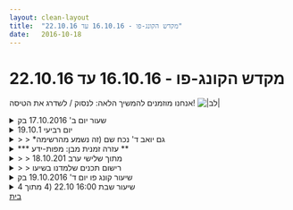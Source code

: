 ```yaml
---
layout: clean-layout
title:  "מקדש הקונג-פו - 16.10.16 עד 22.10.16"
date:   2016-10-18
---
```

# מקדש הקונג-פו - 16.10.16 עד 22.10.16 
אנחנו מוזמנים להמשיך הלאה: לנסוק / לשדרג את הטיסה! <img src="http://www.timg.co.il/tapuzForum/images/Emo23.gif" alt="|לב|">

<details>
                    <summary>שעור יום ב' 17.10.2016 בק</summary>
                    היום א&#39; בסוכות. יצאתי מהבית בשעה שתכננתי מראש. הגעתי לנקודת המפגש ברח&#39; לאונרדו דה וינצ&#39;י פינת שאול המלך בשעה 6:30. היה עדיין מעט חשוך ופנסי הרחוב היו עדיין דלוקים. היה שקט נעים. התמקמתי ברוגע ובנחת בנקודת המפגש, ביצעתי כמה תנועות מתיחה והתיישבתי בנחת. בשעה 6:45 ראיתי את בן מתקרב. הוא ניגש אלי והודיע לי להתחיל בשעה 6:50 את השיעור של עצמי ושל מי שאולי עוד יצטרף ולנהל אותו לפי בחירתי, כשבשעה 7:35 אהיה מוכנה ל&quot;שליפה&quot; להמשך השיעור שלי בידי בן על גג גן העיר.<br> התחלתי את השיעור שלי – איש מלבדי לא הגיע – בהליכה תוך תשומת לב מרובה לכפות הרגליים ומיקוד על כפות רגליים רפויות במידה כך שההליכה היא פעולה נעימה ומעצימה והלכתי לכיוון גינת דובנוב. בכניסה לשם פגשתי כמה חתולים והשתדלתי לתקשר איתם תוך שאני משתדלת לשדר להם שאני לא מאיימת ולא מסוכנת עבורם, רק עוברת ונהנית לראות אותם. הלכתי למתכנים ובחרתי לעצור ליד הגלגל האלכסוני המסתובב על מסבים. הנחתי את התיק שלי בצד ועליתי על הגלגל ונזכרתי בפעם הראשונה שבן הנחה אותי לנסות לעלות לנקודה הגבוהה ביותר על הגלגל המסתובב. נזכרתי ממש בתחושות הפיזיות והפחד: הרגשתי מאוד לא יציבה. עצם המשימה לנסות לעלות לכיוון הנקודה הגבוהה ביותר ייאש אותי. הייתה לי אז תחושה פיזית ברורה שלעולם לא אהיה מסוגלת לעלות לשם. בהתחלה בכלל חשבתי שזה בלתי אפשרי, אבל כמה דקות לאחר מכן ראיתי שבן הצליח לרגע לעלות והתפעלתי מהיכולת שלו. כיום אני כמעט מצליחה לבצע את המשימה הקטנה הזאת ואני משוחררת מתחושת הפחד ליפול. הרגשתי עד כמה כפות הרגליים שלי הפכו למיומנות יותר, גמישות יותר, שכל פלג הגוף התחתון שלי הרבה יותר יציב ובעל חוסן ולרגע הרשיתי לעצמי ליהנות מתחושת ההישג הזו.<br> אחרי כ-10 ד&#39; התקדמתי אל עבר הנדנדות והתנדנדתי להנאתי משך כ-5 דקות על הגלגל הגדול המרושת המאונך. משם המשכתי וצעדתי אל אבר מעונות העובדים והלכתי על השביל הפרטי המקביל לרח&#39; דובנוב, ומשם לשורה המקבילה השנייה של הבניינים, הקרובים יותר לאבן גבירול. יצאתי ברח&#39; צייטלין בהליכה נינוחה ומהנה, כל הזמן תוך שאני בוחרת במודע במסלול הליכה שנעים לי ללכת בו ושבו אני מסתכלת על כל מיני פרטים שנעים לי להסתכל עליהם או שמסקרנים אותי. <br> בכיכר רבין בחרתי לחצות את הכיכר באמצע ולהציץ לכל מיני דברים שעוררו את סקרנותי הילדית: להציץ אל תוך בריכת המים עם שושני המים, להציץ בתוך הסוכה הגדולה שהוקמה ליד הפירמידה, להציץ אל מתחת לברזנט המתוח מעל ערמה ליד ספסל – מתחתיה בצבצה מיטה מקפלת עם מזרון וכמה רמקולים גדולים וניתן היה לראות רגלים של מישהו שישן על המיטה. מעל כל זה שלווה גדולה ונעימה, קרני שמש מבצבצים מעל לגגות, שקט.<br> בעודי צועדת אל כיוון הגג של גן העיר חשתי בצורך לגשת לשירותים והתחלתי לתכנן כיצד להגיע לשירותים. תכננת להגיע לגג גן העיר ומשם לרדת דרך המדרגות הרחבות אל תוך מרכז הקניות, שם יש שירותים בקומה התחתונה. הגעתי לשם ואז גיליתי שכל הגישות חסומות. פניתי אל המעלית שיורדת ממרכז עינב אל החניון. בסופו של דבר הלכתי הלוך ושוב כ-10 ד&#39; בחיפוש נואש יותר ויותר אחר שירותים כי כל המקומות שהיו מוכרים לי היו נעולים וחסומים. בסוף השומרים של החניון הפנו אותי לשירותים בקומה -2 בחניון והגעתי לגג גן העיר בשעה 7:35 בדיוק. בן כבר עמד שם, בקצה שליד אבן גבירול.<br> מאחר ולא קיבלתי הנחיה אחרת, בחרתי להתמקם באזור שמשקיף על רח&#39; הדסה, שהוא פינה שקטה ומוצלת ובן ניגש אלי שם. הוא שאל אותי מדוע בחרתי להתמקם שם והסברתי לו.<br> בן הנחה אותי להיזכר בהנחיה שקיבלתי לפני זמן מה ושאותה תרגלתי יחד עם תרצה. הרגשתי ריק – לא עלה בדעתי כל זיכרון. בן נתן רמז או שניים והתעורר זיכרון כלוש ומטושטש מאוד. עדיין לא יכולתי להעלות משהו ברור אבל הייתי לי תחושה ברורה של &quot;שריר זיכרון&quot; רך ורופס. בן נתן לי זמן ועוד רמז או שניים ולאחר כ-5 או 10 ד&#39; הצלחתי להיזכר ב-2 מתוך 3 הנחיות, לדבי בן. עלה לי זיכרון ברור של הסיטואציה ושל המיקום ואפילו של תחושות שעלו בי אז, שזה היה מורכב ודרש ממני ריכוז רב וקריאה חוזרת של תדפיס עם ההנחיות. תרגלתי אז עם תרצה תרגול מעניין ואף מרתק, שבו ניסינו להרגיש מה עובר על הפרטנרית, וא&quot;כ כל אחת בתורה נשאלה שאלה אמתית מסיטואציות בעבר, ובעודה היא חושבת ומעלה זיכרונות ושותקת, השואלת נכנסת לנעליה ומשתדלת לענות במקומה, תוך שהיא מחקה אותה כמה שיותר טוב. לא הצלחתי להיזכר בתרגיל השלישי.<br> בן עבר לתרגול חדש: אחד אומר מספר קטן מ-10, השני מציין מספר גדול יותר מהקודם אך לא גדול מ-10 מעל למספר הקודם. מי שמגיע ראשון למספר 100 זכה. בשני הסבבים בן זכה.<br> עברנו לתרגול חדש שבו כל אחד בתורו קבע קביעה והשני צריך לציין מדוע היא אמת ומדוע היא לא אמת. היה לי מאתגר למדי כי עניתי דברים כמו &quot;פעם היה מקובל לחשוב ש-&quot; או &quot;אמורים ש&quot;, &quot;הוכח ש-&quot;. בן עצר אותי כמה פעמים וניסה להראות לי כיצד אני מפספסת את ההנחיות. זה עורר בי ערפול. לאחר זמן מה שקע מעט ענן הערפול ויכולתי לראות שאני מתקשה לענות בפשטות, תוך התבססות על ההיגיון הבריא שלי (שקיים) ותוך ש&quot;משתלטים&quot; עלי דעות שחונכתי עליהם – מגן הילדים ועד האוניברסיטה. כשבן אמר &quot;השמש מסתובבת סביב כדור הארץ&quot; התברר לי בדיעבד שבכלל לא שמעתי במדוייק ועניתי בצורה אוטומטית &quot;פעם, משך אלפי שים, בני אדם האמינו שהשמש מסתובבת סביב כדור הארץ, אבל כיום, על פי מדידות המדענים אנחנו יודעים שכדור הארץ הוא זה שמסתובב סביב השמש&quot;. משך כ-10 ד&#39; בן ניסה להראות לי שהתשובה שלי לא ממש קשורה. תוך כדי הבנתי פתאום שעניתי אוטומטית לפי תבנית של כתיבת עבודה סמינריונית, כשהתשובה הייתי לי מול העניים: בדקות האחרונות ראיתי במוא עיניי כיצד השמש נעה מנקודה אחת מעל למעקה הגג של גן העיר שמאלה אל עבר נקודה גובהה יותר. כלומר מבחינת החושים הפיזיים שלנו זה נכון שהשמש היא שנעה סביב כדור הארץ כי היא עולה במזרח ושוקעת בסוף היום במערב. זיהיתי כמה אני מחפשת כל הזמן סימוכין ולמעשה לא מרשה לעצמי לבטא קביעות על סמך החושים שלי. <br> בן עצר את הדיון הזה ושאל אם אני רואה את הטכניקה של שאלה, זיהוי ובחירה לעשות בה שימוש. לא ראיתי באופן מודע, אך עכשיו שהוא הפנה את תשומת לבי לכך כן ראיתי. הוא הזמין אותי לבחור מועד שבו אעשה שוב שימוש בטכניקה הזאת. אז הסתיים השיעור שלי. <br> היה שעור נפלא ומשמעותי, שמחתי שהייתי בו ושזכיתי בשיעור פרטי.
                  </details><details>
                    <summary>יום רביעי 19.10.1</summary>
                    זמן מקדים 11 דקות - איכות טובה מאד, מדיטציה<br> נוכחים: אינגריד, דורית, דרור, תרצה<br> מיקום מאחורי המוזיאון, מועבר דרך אינגריד.<br>  דברים שעברו אליי:<br> &quot;לנשום דרך כפות הרגליים&quot; חיבור לאימון הקודם שלי מיום רביעי, עבודה עם תנועה הרמונית של המרפק והרגליים.<br> המשך שדרוג פתיחת בית החזה, היום זכרתי לנסות לתרגל זאת במהלך הזמן שניתן לנו לשדרג את קפיצות הסיבוב שלנו. תחושה חדשה, פתאום הדרך הקודמת שעשיתי את זה מרגישה לי &quot;כפופה&quot;<br> עבודה על החושים בשכיבה על הגב, חיבור למדיטציה מהזמן המקדים. <br> סיום שיעור 08:07
                  </details><details>
                    <summary>> > *גם יואב ד' נכח שם (זה נשמע מהרשימה</summary>
                    <br><br><table width='70%' cellpadding='0' cellspacing='0' bgcolor='#C6C7C6'><tr><td height='1'></td></tr></table><br><b>מדברים על מדיטציה:</b> <a href="http://forums.tapuz.co.il/meditation" target="_blank">http://forums.tapuz.co.il/meditation</a><br/><br/>לומדים את אמנות המדיטציה: <a href="http://www.ThePracticalMeditation.com" target="_blank" rel=nofollow>www.ThePracticalMeditation.com</a><br/>לומדים את אמנות היכולת: <a href="http://www.MagicalChanging.com" target="_blank" rel=nofollow>www.MagicalChanging.com</a>
                  </details><details>
                    <summary>*** עזרה זמנית מבן: מפות-ידע **</summary>
                    כמדומני שעדיין מרבית העקבות שתלמידים מותירים לעצמם ביומן השיעורים, אינם מכילים את המידע הבסיסי שלשמו יומן השיעורים נוצר: ריכוז תמצית הידע שעבר בשיעור. לפיכך, עד שאראה שהמצב הזה משתנה משמעותית בבית-ספרנו, אשרשר לכאן מדי פעם כמה דוגמאות/דוגמיות שכאלה מתוך השיעורים. באהבה!<br> <br> {מעקב תהליך ההגשמה: 1 <b>2</b> 3 4 5<br> לאחרונה עברתם בזה מ-1 ל-2... כל הכבוד!}<br><br><table width='70%' cellpadding='0' cellspacing='0' bgcolor='#C6C7C6'><tr><td height='1'></td></tr></table><br><b>מדברים על מדיטציה:</b> <a href="http://forums.tapuz.co.il/meditation" target="_blank">http://forums.tapuz.co.il/meditation</a><br/><br/>לומדים את אמנות המדיטציה: <a href="http://www.ThePracticalMeditation.com" target="_blank" rel=nofollow>www.ThePracticalMeditation.com</a><br/>לומדים את אמנות היכולת: <a href="http://www.MagicalChanging.com" target="_blank" rel=nofollow>www.MagicalChanging.com</a>
                  </details><details>
                    <summary>> > מתוך שלישי ערב 18.10.201</summary>
                    • מודעות לשלושה משתתפים דמיוניים נוספים, תוך המשכת השיעור לארבעתנו.<br> • בקול רם: מעבר בין &quot;אפשרויות&quot; ל&quot;בחרתי&quot; כסמן לבחירה בעבודה תוך כדי הליכה או בסביבה אחרת.<br> • שואלים לסירוגין &quot;האם אתה מרגיש את אי-הנוחות?&quot; ו&quot;האם אתה מרגיש את ההנאה?&quot; ובכל פעם מחכים עד שהתשובה שלו היא &quot;כן&quot; והוא ממשיך עוד זמן מה לחוש את המכלול.<br> • העמקת הנוחות בסביבה הנתונה. התיידדות עם כל הרבדים והרכיבים.<br> • קרב רגליים נמוך קצר. המשך עבודה לבד בעקבות מה שעלה בקרב. הוספת מכת-יד למכלול העבודה בכל פעם.<br><br><table width='70%' cellpadding='0' cellspacing='0' bgcolor='#C6C7C6'><tr><td height='1'></td></tr></table><br><b>מדברים על מדיטציה:</b> <a href="http://forums.tapuz.co.il/meditation" target="_blank">http://forums.tapuz.co.il/meditation</a><br/><br/>לומדים את אמנות המדיטציה: <a href="http://www.ThePracticalMeditation.com" target="_blank" rel=nofollow>www.ThePracticalMeditation.com</a><br/>לומדים את אמנות היכולת: <a href="http://www.MagicalChanging.com" target="_blank" rel=nofollow>www.MagicalChanging.com</a>
                  </details><details>
                    <summary>> > רישום תכנים שלמדנו בשיעו</summary>
                    תודה על החידוד, אני חושבת שמשהו מתחיל לבצבץ מעבר לערפל. <br> עד עכשיו הייתי עסוקה בתחזוק ושדרוג המשמעות ו/או הרצון בכלל להשאיר עקבות מהשיעור. <br> אקח לתשומת לבי לחדד את נושא תמצית הידע שעובר אלי בכל שיעור.<br> אני חושבת שכשהעלית את הנושא שאחד השיעורים בחודשים האחרונים לא הבנתי בכלל על מה אתה מדבר, א&quot;כ התחלתי להבין במעורפל ועכשיו זה מתחיל להתחדד - כלומר, עד כה לא הייתי מסוגלת בכלל להכיל את נקודת ההתייחסות הזאת לעומק.
                  </details><details>
                    <summary>שיעור קונג פו יום ד' 19.10.2016 בק</summary>
                    הגעתי לנקודת המפגש בשעה 6:40. יואב ודרור כבר היו שם. <br> יואב ישב בישיבה מזרחית בעיניים עצומות ונראה היה שהוא עושה מדיטציה.<br> ב-5 הדקות שלאחר מכן הצטרפו רמי, תרצה ודורית.<br> בשעה 6:50 התחלתי את השיעור שלנו, ע&quot;פ הנחיות בן. <br> תחילה הונחינו לשים לב למצב הגוף שלנו ולשדרג את מצבו בעזרת הנשימה ואור לבן. בדיעבד היה נדמה לי כי הנחיה זאת הייתה מורכבת מדי או לא מספיק מדויקת לפתיחת השיעור. <br> הלכנו לכיוון גינת דובנוב. כשהגענו לשם מיששתי את הדשא עם כף ידי וראיתי שהוא רטוב ושלא יהיה נעים לשבת או לשכב עליו מרוב טל. החלטתי בשל כך להמשיך ולצעוד אל עבר הרחבה הגדולה שמאחורי מוזיאון תל אביב, שם הרצפה הייתה יבשה. זה היה לי חשבו כי רציתי אפשרות לשבת או לשכב על הקרקע.<br> לאחר שהתמקמנו שם קיבלנו הנחיה (ברורה מאוד הפעם) לעבוד על הגמשת הגוף, כל אחד לפי בחירתו ולפי מה שנכון לו. שמתי לב שהפעם ההנחיה התקבלה במלואה ושהייתה ברורה. היה כיף לעסוק בהגמשת הגוף בשקט ובשלווה. <br> לאחר כ-10 ד&#39; קיבלנו הנחיה להעביר, כל אחד לפי תורו במעגל שבו עמדנו בזמן ההנחיה, משך כ-3 ד&#39;, שעור שהכי מתאים למי שמעביר את השיעור באותו הרגע, ולחלוק אותו עם שאר המשתתפים. התוצאה הייתה נעימה מאוד ומגוונת, אך כולם קשורים להגמשת הגוף. היה מעניין.<br> לאחר מכן הונחינו לתרגל עמידה על רגל אחת כשלוקחים דוגמה מציפור העגור שנחה בעמידה על רגל אחת ושנדמיין אפשרות של מנוחה על רגל אחת.<br> לאחר נכן תרגלנו כמה בעיטות שונות ואת הפורם של חמשת החיות.<br> בתרגיל הבא הונחינו לחדד את חושינו בשכיבה על הגב ובעיניים עצומות כשהמטרה היא לשים לב שלכמה שיותר פרטים דרך חוש השמיעה וחוש המישוש. זאת הייתה חוויה מעניינת מאוד.<br> לסיום התיישבנו במעגל. דמיינו במרכזו סלסלה וירטואלית שכל אחד מאתנו מניח בתוכה איכויות שרצויות בעינינו, תוך ציון אותה האיכות בקול רם. בסיום התרגיל הזה מלינו בקבוקונים וירטואליים בתערובת הזו שנוצרה בסלסלה וכל אחד קיבל אחד.<br> לאחר מכן ציינו כל אחד בקול רם דברים או איכויות שנאחל לעצמנו להמשך היום, כגון: בהירות, מיקוד, שלווה, אהבה, רוגע, יעילות, הנאה ועוד.<br> השיעור שלנו הסתיים בשעה 8:00.<br>
                  </details><details>
                    <summary>שיעור שבת 16:00 22.10 (4 מתוך 4</summary>
                    עוד שיעור מופלא, אולי הבהיר והעוצמתי מבין הארבעה. <br> שוב שיעור שכלל 2 מרחבים משותפים ו-2 מרחבים של עבודה לבד. <br> המשותף הראשון בהשתתפות מורן, יואב, סיגל ואסא<br> השני בהשתתפות יואב, אסא, תירצה, וריב<br> <br> עקבות:<br> עבודת תנועה וגוף לבד - מחקר של כבדות וקלות בתנועה<br> עבודה עם תנוחות סטטיות<br> עבודה על תנועה של אמנות הלחימה<br> <br> לשלוף מטרה/שאיפה בחיי ולהעלות אותה אל מרחב השיעור. שתהיה ברקע. <br> <br> שיתוף של רגעים מלאי השראה בחיים - להרגיש ולספוג מצבים גבוהים של עצמי ושל אחרים<br> מבט מעצים - לייחד מישהו אחר, לראות אותו כגיבור הסיפור שלו, להשתמש במבט הזה גם על עצמי. לתת ל&quot;גיבורות&quot; של מישהו אחר להעצים גם אותי.<br> <br> הדרכות ב-3 נושאים: דברים שכן, דברים שלא, ותודעת האנרגיה/העכשיו שלי<br> 3 טווחים לעבודה- <br> המיידי/העכשיו - נקודת העבודה וההתמרה<br> הדברים שקורים/השוטף/העובר ושב - מה שבדרך כלל קורה<br> הדברים שאני שואף אליהם שאני רוצה שיהיו<br> <br> קילוף תוויות מהעכשיו. <br> אין אותי והעולם. יש רק עולם. <br> נשימה דרך מרכזי האנרגיה<br> אני בתוך תמונה חיה<br> הזדמנויות - כל דבר, כל רגע, הוא הזדמנות חדשה<br> <br> השימוש בהתכנסות כדי לייצר קבוצת עבודה איכותית שכל אחד בה שותף יצירה אקטיבי<br> <br> היה מופלא ומצויין<br> תודה!!!!<br> אסא
                  </details><a href="javascript:history.back()">בית</a>
